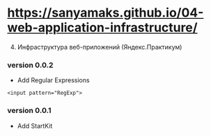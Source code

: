 # https://sanyamaks.github.io/04-web-application-infrastructure/
04. Инфраструктура веб-приложений (Яндекс.Практикум)

### version 0.0.2

* Add Regular Expressions
```markup
<input pattern="RegExp">
```

### version 0.0.1

* Add StartKit
